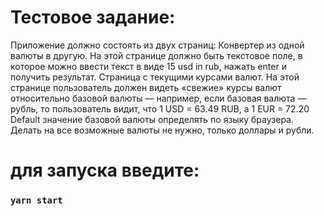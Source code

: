 # Тестовое задание:
Приложение должно состоять из двух страниц:
Конвертер из одной валюты в другую. На этой странице должно быть текстовое поле, в которое можно ввести текст в виде 15 usd in rub, нажать enter и получить результат.
Страница с текущими курсами валют. На этой странице пользователь должен видеть «свежие» курсы валют относительно базовой валюты — например, если базовая валюта — рубль, то пользователь видит, что 1 USD = 63.49 RUB, а 1 EUR = 72.20
Default значение базовой валюты определять по языку браузера. Делать на все возможные валюты не нужно, только доллары и рубли.  

# для запуска введите:
### `yarn start`
